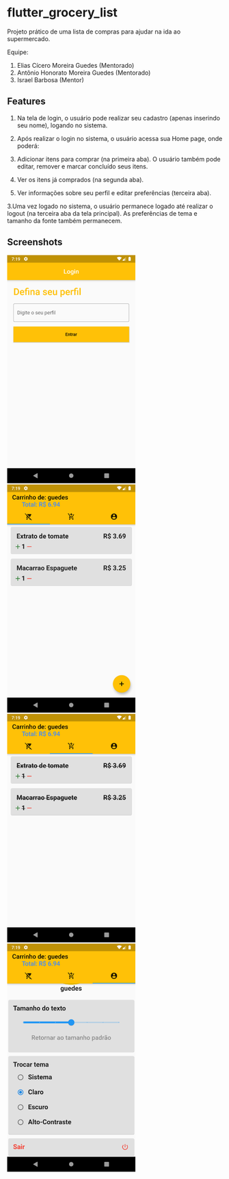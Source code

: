 # flutter_grocery_list
Projeto prático de uma lista de compras para ajudar na ida ao supermercado.

Equipe:
1. Elias Cícero Moreira Guedes (Mentorado)
2. Antônio Honorato Moreira Guedes (Mentorado)
3. Israel Barbosa (Mentor)

## Features
1. Na tela de login, o usuário pode realizar seu cadastro (apenas inserindo seu nome), logando no sistema.

2. Após realizar o login no sistema, o usuário acessa sua Home page, onde poderá:
  1. Adicionar itens para comprar (na primeira aba). O usuário também pode editar, remover e marcar concluído seus itens.
  2. Ver os itens já comprados (na segunda aba).
  3. Ver informações sobre seu perfil e editar preferências (terceira aba).

3.Uma vez logado no sistema, o usuário permanece logado até realizar o logout (na terceira aba da tela principal). As preferências de tema e tamanho da fonte também permanecem.

## Screenshots
  <img src="screenshots_readme/glossery_login.png" width="300">  <img src="screenshots_readme/glossery_tela_principal.png" width="300">
  <img src="screenshots_readme/glossery_itens_feitos.png" width="300">  <img src="screenshots_readme/glossery_configuracoes.png" width="300">
